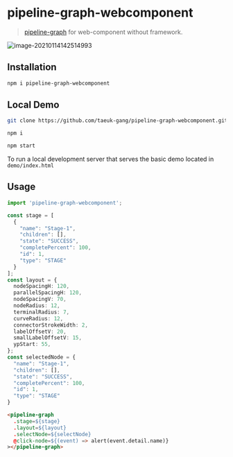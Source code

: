 # pipeline-graph-webcomponent

> [pipeline-graph](https://github.com/jenkinsci/ux-widget-framework/tree/master/packages/pipeline-graph) for web-component without framework.

![image-20210114142514993](https://i.loli.net/2021/01/14/3f62nTbYP8J1iQS.png)

## Installation

```bash
npm i pipeline-graph-webcomponent
```

## Local Demo

```bash
git clone https://github.com/taeuk-gang/pipeline-graph-webcomponent.git

npm i

npm start
```

To run a local development server that serves the basic demo located in `demo/index.html`

## Usage

```typescript
import 'pipeline-graph-webcomponent';

const stage = [
  {
    "name": "Stage-1",
    "children": [],
    "state": "SUCCESS",
    "completePercent": 100,
    "id": 1,
    "type": "STAGE"
  }
];
const layout = {
  nodeSpacingH: 120,
  parallelSpacingH: 120,
  nodeSpacingV: 70,
  nodeRadius: 12,
  terminalRadius: 7,
  curveRadius: 12,
  connectorStrokeWidth: 2,
  labelOffsetV: 20,
  smallLabelOffsetV: 15,
  ypStart: 55,
};
const selectedNode = {
  "name": "Stage-1",
  "children": [],
  "state": "SUCCESS",
  "completePercent": 100,
  "id": 1,
  "type": "STAGE"
}
```

```html
<pipeline-graph
  .stage=${stage}
  .layout=${layout}
  .selectNode=${selectNode}
  @click-node=${(event) => alert(event.detail.name)}
></pipeline-graph>
```
